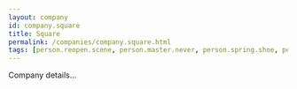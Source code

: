 ```yaml
---
layout: company
id: company.square
title: Square
permalink: /companies/company.square.html
tags: [person.reopen.scene, person.master.never, person.spring.shoe, person.mistake.soul]
---
```


Company details...